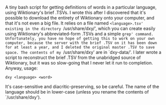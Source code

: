 A tiny bash script for getting definitions of words in a particular language,
using Wiktionary's brief .TSVs. I wrote this after I discovered that it's
possible to download the entirety of Wiktionary onto your computer, and that
it's not even a big file. It relies on a file named `<language>.tsv' existing in
the directory `/usr/share/dxy/', which you can create easily using Wiktionary's
abbreviated-form .TSVs and a simple `grep' command. Unfortunately, you have no
hope of getting this to work on your own computer, because the server with the
brief .TSV on it has been down for at least a year, and I deleted the original
master .TSV to save space. The contents of my `/usr/share/dxy' are in
`dxy-data/'. I later wrote a script to reconstruct the brief .TSV from the
unabridged source of Wiktionary, but it was so slow-going that I never let it
run to completion. Anyway, usage:

    dxy <language> <word>

It's case-sensitive and diacritic-preserving, so be careful. The name of the
language should be in lower-case (unless you rename the contents of
`/usr/share/dxy').
